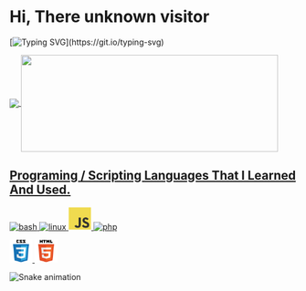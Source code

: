 # Hi, There unknown visitor

[![Typing SVG](https://readme-typing-svg.demolab.com?font=Fira+Code&size=25&duration=3000&pause=3000&color=00FF28&width=880&lines=No+technology+that's+connected+to+internet+is+unhackable.)](https://git.io/typing-svg)
<div>
  <a href="https://github.com/SH4RL1E">
   <img align="center" height="157" src="https://github-readme-stats.vercel.app/api/top-langs/?username=SH4RL1E&layout=compact&langs_count=16&theme=blue-green"/>
  <img align="center" width="450" height="170" src="https://github-readme-stats.vercel.app/api?username=SH4RL1E&show_icons=true&theme=blue-green&include_all_commits=true&count_private=true&hide=issues"/>
</div>

<h2>Programing / Scripting Languages That I Learned And Used.</h2>
  <p align="left">
<img src="https://cdn.jsdelivr.net/gh/devicons/devicon/icons/bash/bash-original.svg" alt="bash" width="45" height="45"/>
  <img src="https://cdn.jsdelivr.net/gh/devicons/devicon/icons/python/python-original.svg" alt="linux" width="45" height="45"/>
   <img src="https://raw.githubusercontent.com/devicons/devicon/master/icons/javascript/javascript-original.svg" alt="javascript" width="40" height="40"/>
<img src="https://cdn.jsdelivr.net/gh/devicons/devicon/icons/php/php-original.svg" alt="php" width="45" height="45"/>
  </p>
  
  
  
  <a href="https://www.w3schools.com/css/" target="_blank" rel="noreferrer"> <img src="https://raw.githubusercontent.com/devicons/devicon/master/icons/css3/css3-original-wordmark.svg" alt="css3" width="40" height="40"/> </a> <a href="https://www.w3.org/html/" target="_blank" rel="noreferrer"> <img src="https://raw.githubusercontent.com/devicons/devicon/master/icons/html5/html5-original-wordmark.svg" alt="html5" width="40" height="40"/> </a> 

  
![Snake animation](https://github.com/eagrundy/eagrundy/blob/output/github-contribution-grid-snake.svg)
